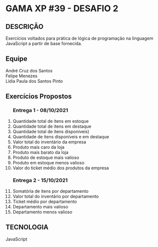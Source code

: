 <h1>GAMA XP #39 - DESAFIO 2</h1>



<h2>DESCRIÇÃO</h2>


<p>Exercícios voltados para prática de lógica de programação na linguagem JavaScript a partir de base fornecida.</p>

<h2>Equipe</h2>

<p>André Cruz dos Santos 
</br>Felipe Menezes 
</br>Lídia Paula dos Santos Pinto</p>




<h2>Exercícios Propostos</h2>


<ol>
<h3>Entrega 1 - 08/10/2021</h3>

<li> Quantidade total de itens em estoque</li>

<li>Quantidade total de itens em destaque</li>

<li>Quantidade total de itens disponíveis)</li>

<li>Quantidade de itens disponíveis e em destaque</li>

<li>Valor total do inventário da empresa</li>

<li>Produto mais caro da loja</li>

<li>Produto mais barato da loja</li>

<li>Produto de estoque mais valioso</li>

<li>Produto em estoque menos valioso</li>

<li>Valor do ticket médio dos produtos da empresa</li>

<h3>Entrega 2 - 15/10/2021</h3>

<li>Somatória de itens por departamento</li>

<li>Valor total do inventário por departamento</li>

<li>Ticket médio por departamento </li>

<li>Departamento mais valioso</li>

<li>Departamento menos valioso</li></ol>

<h2>TECNOLOGIA</h2>

<p> JavaScript</p>

